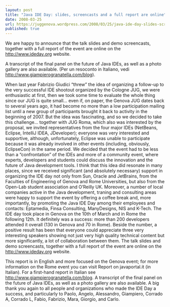 ```yaml
---
layout: post
title: "Java IDE Day: slides, screencasts and a full report are online"
date: 2008-03-25
url: https://juggenova.wordpress.com/2008/03/25/java-ide-day-slides-screencasts-and-a-full-report-are-online/
published: true 
---
```


We are happy to announce that the talk slides and demo screencasts, together with a full report of the event are online on the http://www.ideday.org website. 

A transcript of the final panel on the future of Java IDEs, as well as a photo gallery are also available. (Per un resoconto in Italiano, vedi http://www.giampierogranatella.com/blog).

When last year Fabrizio Giudici “threw” the idea of organizing a follow-up to the very successful IDE shootout organized by the Cologne JUG, we were enthusiastic at first, then we took some time to evaluate the whole thing since our JUG is quite small… even if, on paper, the Genova JUG dates back to several years ago, it had become no more than a low participation mailing list until a new group of participants brought it back to activity in the beginning of 2007. But the idea was fascinating, and so we decided to take this challenge… together with JUG Roma, which also was interested by the proposal, we invited representatives from the four major IDEs (NetBeans, Eclipse, IntelliJ IDEA, JDeveloper); everyone was very interested and supportive, although, unfortunately, Eclipse was unable to participate because it was already involved in other events (including, obviously, EclipseCon) in the same period. We decided that the event had to be less than a “confrontation” of the IDEs and more of a community event, where experts, developers and students could discuss the innovation and the future of Java development tools. I think that this idea did resonate in many places, since we received significant (and absolutely necessary) support in organizing the IDE day not only from Sun, Oracle and JetBrains, from the Faculties of Engineering of Genova and Rome Universities, but also from the Open-Lab student association and O’Reilly UK. Moreover, a number of local companies active in the Java development, traning and consulting areas were happy to support the event by offering a coffee break and, more importantly, by promoting the Java IDE Day among their employees and contacts: Eptamedia, Finsa Consulting, ManyDesigns, NIS and K-Tech. The IDE day took place in Genova on the 10th of March and in Rome the following 12th. It definitely was a success: more than 200 developers attended it overall (130 in Genova and 70 in Rome). Beside the number, a positive result has been that everyone could appreciate three very interesting speakers showing not just very high quality technical content but more significantly, a lot of collaboration between them. The talk slides and demo screencasts, together with a full report of the event are online on the http://www.ideday.org website. 

This report is in English and more focused on the Genova event; for more information on the Rome event you can visit Report on javaportal.it (in Italian). For a first-hand report in Italian see http://www.giampierogranatella.com/blog. A transcript of the final panel on the future of Java IDEs, as well as a photo gallery are also available. A big thank you again to all people and organizations who made the IDE Day a success, and particularly to Paolo, Angelo, Alessandro, Giampiero, Corrado A, Corrado L, Fabio, Fabrizio, Mara, Giorgio, and Carlo. 
